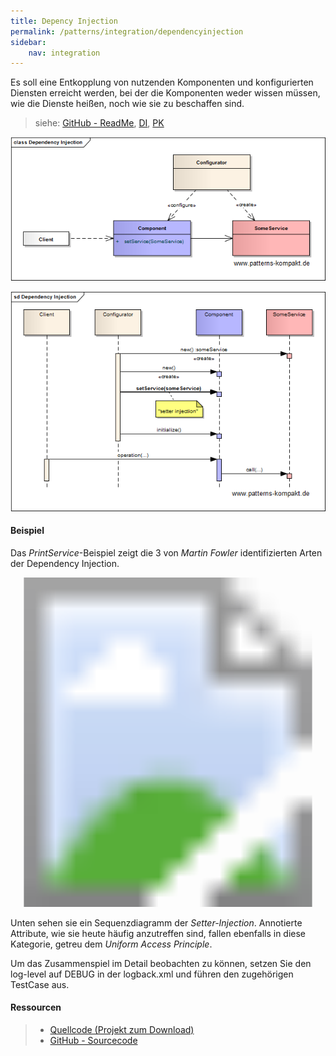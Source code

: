 ```yaml
---
title: Depency Injection
permalink: /patterns/integration/dependencyinjection
sidebar:
    nav: integration
---
```


Es soll eine Entkopplung von nutzenden Komponenten und konfigurierten Diensten erreicht werden, bei der die Komponenten weder wissen müssen, wie die Dienste heißen, noch wie sie zu beschaffen sind.

> siehe: [GitHub - ReadMe](https://github.com/KarlEilebrecht/patterns-kompakt-code/blob/main/src/test/java/de/calamanari/pk/dependencyinjection/README.md), [DI](/literature#di), [PK](/literature#pk)


![](/images/patterns/dependencyinjection/dependency_injection_cn.png)

![](/images/patterns/dependencyinjection/dependency_injection_dn.png)

#### Beispiel

Das *PrintService*-Beispiel zeigt die 3 von *Martin Fowler* identifizierten Arten der Dependency Injection.

<svg version="1.1" xmlns="http://www.w3.org/2000/svg" xmlns:xlink="http://www.w3.org/1999/xlink" viewBox="0 0 764 799">
<image width="764" height="799" xlink:href="/images/patterns/dependencyinjection/dependency_injection_cx.png"></image> <a xlink:href="https://github.com/KarlEilebrecht/patterns-kompakt-code/blob/main/src/main/java/de/calamanari/pk/dependencyinjection/PrintServiceInjectable.java">
<rect x="403" y="121" fill="#fff" opacity="0" width="260" height="73"></rect>
</a><a xlink:href="https://github.com/KarlEilebrecht/patterns-kompakt-code/blob/main/src/main/java/de/calamanari/pk/dependencyinjection/ComponentFramework.java">
<rect x="25" y="121" fill="#fff" opacity="0" width="259" height="72"></rect>
</a><a xlink:href="https://github.com/KarlEilebrecht/patterns-kompakt-code/blob/main/src/main/java/de/calamanari/pk/dependencyinjection/ComponentWithInterfaceInjection.java">
<rect x="404" y="238" fill="#fff" opacity="0" width="259" height="75"></rect>
</a><a xlink:href="https://github.com/KarlEilebrecht/patterns-kompakt-code/blob/main/src/main/java/de/calamanari/pk/dependencyinjection/ComponentWithSetterInjection.java">
<rect x="404" y="336" fill="#fff" opacity="0" width="259" height="73"></rect>
</a><a xlink:href="https://github.com/KarlEilebrecht/patterns-kompakt-code/blob/main/src/main/java/de/calamanari/pk/dependencyinjection/Component.java">
<rect x="181" y="335" fill="#fff" opacity="0" width="140" height="73"></rect>
</a><a xlink:href="https://github.com/KarlEilebrecht/patterns-kompakt-code/blob/main/src/main/java/de/calamanari/pk/dependencyinjection/ComponentWithConstructorInjection.java">
<rect x="405" y="433" fill="#fff" opacity="0" width="260" height="75"></rect>
</a><a xlink:href="https://github.com/KarlEilebrecht/patterns-kompakt-code/blob/main/src/main/java/de/calamanari/pk/dependencyinjection/PrintService.java">
<rect x="404" y="557" fill="#fff" opacity="0" width="259" height="74"></rect>
</a><a xlink:href="https://github.com/KarlEilebrecht/patterns-kompakt-code/blob/main/src/main/java/de/calamanari/pk/dependencyinjection/PrintServiceImpl.java">
<rect x="404" y="676" fill="#fff" opacity="0" width="258" height="72"></rect>
</a>
</svg>

Unten sehen sie ein Sequenzdiagramm der *Setter-Injection*.
Annotierte Attribute, wie sie heute häufig anzutreffen sind, fallen ebenfalls in diese Kategorie, getreu dem *Uniform Access Principle*.

Um das Zusammenspiel im Detail beobachten zu können, setzen Sie den log-level auf DEBUG in der logback.xml und führen den zugehörigen TestCase aus.

#### Ressourcen

> * [Quellcode (Projekt zum Download)](/patterns#codebeispiele)
> * [GitHub - Sourcecode](https://github.com/KarlEilebrecht/patterns-kompakt-code/tree/main/src/main/java/de/calamanari/pk/dependencyinjection)
